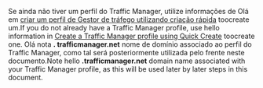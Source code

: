 <span data-ttu-id="9773e-101">Se ainda não tiver um perfil do Traffic Manager, utilize informações de Olá em [criar um perfil de Gestor de tráfego utilizando criação rápida](../articles/traffic-manager/traffic-manager-manage-profiles.md) toocreate um.</span><span class="sxs-lookup"><span data-stu-id="9773e-101">If you do not already have a Traffic Manager profile, use hello information in [Create a Traffic Manager profile using Quick Create](../articles/traffic-manager/traffic-manager-manage-profiles.md) toocreate one.</span></span> <span data-ttu-id="9773e-102">Olá nota **. trafficmanager.net** nome de domínio associado ao perfil do Traffic Manager, como tal será posteriormente utilizada pelo frente neste documento.</span><span class="sxs-lookup"><span data-stu-id="9773e-102">Note hello **.trafficmanager.net** domain name associated with your Traffic Manager profile, as this will be used later by later steps in this document.</span></span>

